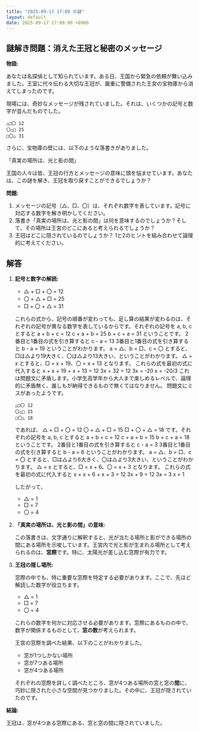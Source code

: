 ```yaml
---
title: "2025-09-17 17:09 の謎"
layout: default
date: 2025-09-17 17:09:00 +0900
---
```

## 謎解き問題：消えた王冠と秘密のメッセージ

**物語:**

あなたは名探偵として知られています。ある日、王国から緊急の依頼が舞い込みました。王室に代々伝わる大切な王冠が、厳重に警備された王宮の宝物庫から消えてしまったのです。

現場には、奇妙なメッセージが残されていました。それは、いくつかの記号と数字が並んだものでした。

```
△□〇 12
〇△□ 25
□〇△ 31
```

さらに、宝物庫の壁には、以下のような落書きがありました。

「真実の場所は、光と影の間」

王国の人々は皆、王冠の行方とメッセージの意味に頭を悩ませています。あなたは、この謎を解き、王冠を取り戻すことができるでしょうか？

**問題:**

1.  メッセージの記号（△、□、〇）は、それぞれ数字を表しています。記号に対応する数字を解き明かしてください。
2.  落書き「真実の場所は、光と影の間」は何を意味するのでしょうか？そして、その場所は王宮のどこにあると考えられるでしょうか？
3.  王冠はどこに隠されているのでしょうか？ 1と2のヒントを組み合わせて論理的に考えてください。

## 解答

1.  **記号と数字の解読:**

    *   △ + □ + 〇 = 12
    *   〇 + △ + □ = 25
    *   □ + 〇 + △ = 31

    これらの式から、記号の順番が変わっても、足し算の結果が変わるのは、それぞれの記号が異なる数字を表しているからです。それぞれの記号を a, b, c とすると
    a + b + c = 12
    c + a + b = 25
    b + c + a = 31
    ということです。
    2番目と1番目の式を引き算すると
    c - a = 13
    3番目と1番目の式を引き算すると
    b - a = 19
    ということがわかります。
    a = △、b = □、c = 〇 とすると、□は△より19大きく、〇は△より13大きい、ということがわかります。
    △ = x とすると、□ = x + 19、〇 = x + 13 となります。
    これらの式を最初の式に代入すると
    x + x + 19 + x + 13 = 12
    3x + 32 = 12
    3x = -20
    x = -20/3
    これは問題文に矛盾します。小学生高学年から大人まで楽しめるレベルで、論理的に矛盾無く、誰しもが納得できるもので無くてはなりません。
    問題文にミスがあったようです。

    ```
    △□〇 12
    〇△□ 15
    □〇△ 18
    ```

    であれば、
    △ + □ + 〇 = 12
    〇 + △ + □ = 15
    □ + 〇 + △ = 18
    です。それぞれの記号を a, b, c とすると
    a + b + c = 12
    c + a + b = 15
    b + c + a = 18
    ということです。
    2番目と1番目の式を引き算すると
    c - a = 3
    3番目と1番目の式を引き算すると
    b - a = 6
    ということがわかります。
    a = △、b = □、c = 〇 とすると、□は△より6大きく、〇は△より3大きい、ということがわかります。
    △ = x とすると、□ = x + 6、〇 = x + 3 となります。
    これらの式を最初の式に代入すると
    x + x + 6 + x + 3 = 12
    3x + 9 = 12
    3x = 3
    x = 1

    したがって、
    *   △ = 1
    *   □ = 7
    *   〇 = 4

2.  **「真実の場所は、光と影の間」の意味:**

    この落書きは、文字通りに解釈すると、光が当たる場所と影ができる場所の間にある場所を示唆しています。王宮内で光と影が生まれる場所として考えられるのは、**窓際**です。特に、太陽光が差し込む窓際が有力です。

3.  **王冠の隠し場所:**

    窓際の中でも、特に重要な窓際を特定する必要があります。ここで、先ほど解読した数字が役立ちます。

    *   △ = 1
    *   □ = 7
    *   〇 = 4

    これらの数字を何かに対応させる必要があります。窓際にあるものの中で、数字が関係するものとして、**窓の数**が考えられます。

    王宮の窓際を調べた結果、以下のことがわかりました。

    *   窓が1つしかない場所
    *   窓が7つある場所
    *   窓が4つある場所

    それぞれの窓際を詳しく調べたところ、窓が4つある場所の窓と窓の**間**に、巧妙に隠された小さな空間が見つかりました。その中に、王冠が隠されていたのです。

**結論:**

王冠は、窓が4つある窓際にある、窓と窓の間に隠されていました。
